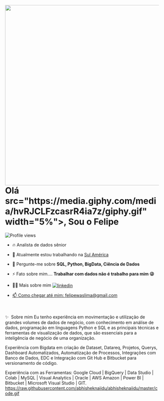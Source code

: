 <img align="right" height="590em" src="https://raw.githubusercontent.com/gist/FelipeKujbida/89250c426df4c2742cac93c08f4f6a9d/raw/9322c09e58389280c2f35697f16b21f3e1ec9ee7/githubcard.svg"/>
<h1 align="left">Olá src="https://media.giphy.com/media/hvRJCLFzcasrR4ia7z/giphy.gif" width="5%"></a>, Sou o Felipe</h1>
<p align="left"> <img src="https://komarev.com/ghpvc/?username=FelipeKujbida&color=yellow" alt="Profile views" /> </p>

- 🔥 Analista de dados sênior 

- 🔭 Atualmente estou trabalhando na [Sul América](https://www.linkedin.com/company/sulamerica/)

- 💬 Pergunte-me sobre **SQL, Python, BigData, Ciência de Dados**

- ⚡ Fato sobre mim.... **Trabalhar com dados não é trabalho para mim 😜**

- 👨‍💻 Mais sobre mim <a href="https://www.linkedin.com/in/felipekujbida/" target="_blank">
  <img align="center" src="https://img.shields.io/badge/-felipekujbida-05122A?style=flat&logo=linkedin" alt="linkedin"/>

- 📫 Como chegar até mim: felipewaslima@gmail.com

<!--

<br><br>

## 🛠 &nbsp;Tech Stack

![Git](https://img.shields.io/badge/-Git-05122A?style=flat&logo=git)&nbsp;
![GitHub](https://img.shields.io/badge/-GitHub-05122A?style=flat&logo=github)&nbsp;
![Visual Studio Code](https://img.shields.io/badge/-Visual%20Studio%20Code-05122A?style=flat&logo=visual-studio-code&logoColor=007ACC)&nbsp;
![PostgreSQL](https://img.shields.io/badge/-PostgreSQL-05122A?style=flat&logo=postgresql)&nbsp;
![SQLite](https://img.shields.io/badge/-SQLite-05122A?style=flat&logo=sqlite)&nbsp;

<br><br>

## ⚙️ &nbsp;GitHub Analytics

<p align="left">
<img width="530em" src="https://github-readme-stats.vercel.app/api?username=FelipeKujbida_icons=true&theme=vision-friendly-dark" alt="maykbrito's stats"/>
<img width="530em" src="https://github-readme-stats.vercel.app/api/top-langs/?username=FelipeKujbida&layout=compact&theme=vision-friendly-dark" alt="maykbrito's most languages"/>
</p>
-->

<br><br>
✨&nbsp; Sobre mim
Eu tenho experiência em movimentação e utilização de grandes volumes de dados de negócio, com conhecimento em análise de dados, programação em linguagens Python e SQL e as principais técnicas e ferramentas de visualização de dados, que são essenciais para a inteligência de negócio de uma organização.

Experiência com Bigdata em criação de Dataset, Datareq, Projetos, Querys, Dashboard Automatizados, Automatização de Processos, Integrações com Banco de Dados, EDC e Integração com Git Hub e Bitbucket para versionamento de código.

Experiência com as Ferramentas: Google Cloud | BigQuery | Data Studio | Colab | MySQL | Visual Analytics | Oracle | AWS Amazon | Power BI | Bitbucket | Microsoft Visual Studio | GIT.
https://raw.githubusercontent.com/abhisheknaiidu/abhisheknaiidu/master/code.gif


